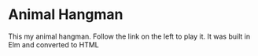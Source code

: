 # Animal Hangman
This my animal hangman. 
Follow the link on the left to play it.
It was built in Elm and converted to HTML
